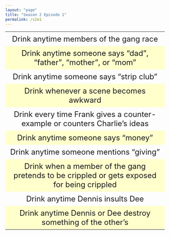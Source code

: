 ```yaml
---
layout: "page"
title: "Season 2 Episode 1"
permalink: /s2e1
---
```

<style>
table {
    border-collapse: collapse;
    width: 100%;
}

td {
    text-align: center;
    padding: 8px;
    font-size: 1.5em;
}

tr:nth-child(even) {background-color: #ffffCC;}
</style>

<table>
  <tr>
    <td>
    Drink anytime members of the gang race
    </td>
  </tr>
  <tr>
    <td>
    Drink anytime someone says “dad”, “father”, “mother”, or “mom”
    </td>
  </tr>
  <tr>
    <td>
    Drink anytime someone says “strip club”
    </td>
  </tr>
  <tr>
    <td>
    Drink whenever a scene becomes awkward
    </td>
  </tr>
  <tr>
    <td>
    Drink every time Frank gives a counter-example or counters Charlie’s ideas
    </td>
  </tr>
  <tr>
    <td>
    Drink anytime someone says “money”
    </td>
  </tr>
  <tr>
    <td>
    Drink anytime someone mentions “giving”
    </td>
  </tr>
  <tr>
    <td>
    Drink when a member of the gang pretends to be crippled or gets exposed for being crippled
    </td>
  </tr>
  <tr>
    <td>
    Drink anytime Dennis insults Dee
    </td>
  </tr>
  <tr>
    <td>
    Drink anytime Dennis or Dee destroy something of the other’s
    </td>
  </tr>
</table>
